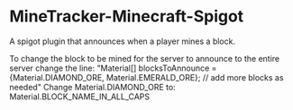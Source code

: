 # MineTracker-Minecraft-Spigot
A spigot plugin that announces when a player mines a block.

To change the block to be mined for the server to announce to the entire server change the line:
"Material[] blocksToAnnounce = {Material.DIAMOND_ORE, Material.EMERALD_ORE}; // add more blocks as needed" Change Material.DIAMOND_ORE to: Material.BLOCK_NAME_IN_ALL_CAPS 
